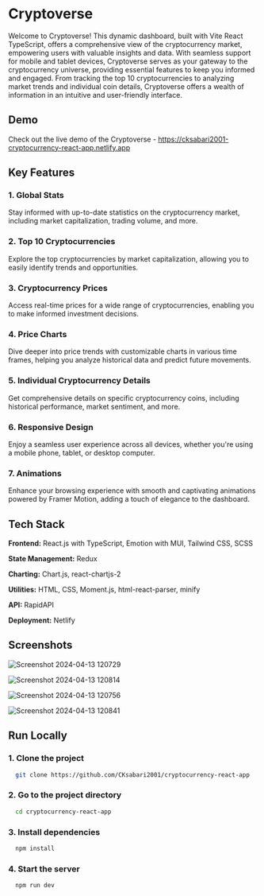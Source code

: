 # Cryptoverse

Welcome to Cryptoverse! This dynamic dashboard, built with Vite React TypeScript, offers a comprehensive view
of the cryptocurrency market, empowering users with valuable insights and data. With seamless support for
mobile and tablet devices, Cryptoverse serves as your gateway to the cryptocurrency universe, providing
essential features to keep you informed and engaged. From tracking the top 10 cryptocurrencies to analyzing
market trends and individual coin details, Cryptoverse offers a wealth of information in an intuitive and
user-friendly interface.

## Demo

Check out the live demo of the Cryptoverse - https://cksabari2001-cryptocurrency-react-app.netlify.app

## Key Features

### 1. Global Stats

Stay informed with up-to-date statistics on the cryptocurrency market, including market capitalization,
trading volume, and more.

### 2. Top 10 Cryptocurrencies

Explore the top cryptocurrencies by market capitalization, allowing you to easily identify trends and
opportunities.

### 3. Cryptocurrency Prices

Access real-time prices for a wide range of cryptocurrencies, enabling you to make informed investment
decisions.

### 4. Price Charts

Dive deeper into price trends with customizable charts in various time frames, helping you analyze historical
data and predict future movements.

### 5. Individual Cryptocurrency Details

Get comprehensive details on specific cryptocurrency coins, including historical performance, market
sentiment, and more.

### 6. Responsive Design

Enjoy a seamless user experience across all devices, whether you're using a mobile phone, tablet, or desktop
computer.

### 7. Animations

Enhance your browsing experience with smooth and captivating animations powered by Framer Motion, adding a
touch of elegance to the dashboard.

## Tech Stack

**Frontend:** React.js with TypeScript, Emotion with MUI, Tailwind CSS, SCSS

**State Management:** Redux

**Charting:** Chart.js, react-chartjs-2

**Utilities:** HTML, CSS, Moment.js, html-react-parser, minify

**API:** RapidAPI

**Deployment:** Netlify

## Screenshots

![Screenshot 2024-04-13 120729](https://github.com/CKsabari2001/cryptocurrency-react-app/assets/110533554/67c3976e-1768-463d-834a-f404c6cbff2c)

![Screenshot 2024-04-13 120814](https://github.com/CKsabari2001/cryptocurrency-react-app/assets/110533554/35d5a840-4ae6-464c-94ca-c142568e32a3)

![Screenshot 2024-04-13 120756](https://github.com/CKsabari2001/cryptocurrency-react-app/assets/110533554/997681e9-2641-4781-a27b-64d9218c6821)

![Screenshot 2024-04-13 120841](https://github.com/CKsabari2001/cryptocurrency-react-app/assets/110533554/e2e3b666-d146-4e8d-82ec-88e80cb430b3)

## Run Locally

### 1. Clone the project

```bash
  git clone https://github.com/CKsabari2001/cryptocurrency-react-app
```

### 2. Go to the project directory

```bash
  cd cryptocurrency-react-app
```

### 3. Install dependencies

```bash
  npm install
```

### 4. Start the server

```bash
  npm run dev
```
